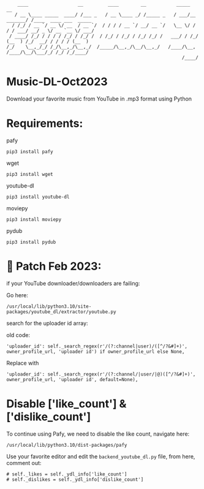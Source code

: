 ```
    ____                  __         ____        __           _____            __                     
   / __ \____ _____  ____/ /___ _   / __ \____ _/ /_____ _   / ___/__  _______/ /____  ____ ___  _____
  / /_/ / __ `/ __ \/ __  / __ `/  / / / / __ `/ __/ __ `/   \__ \/ / / / ___/ __/ _ \/ __ `__ \/ ___/
 / ____/ /_/ / / / / /_/ / /_/ /  / /_/ / /_/ / /_/ /_/ /   ___/ / /_/ (__  ) /_/  __/ / / / / (__  ) 
/_/    \__,_/_/ /_/\__,_/\__,_/  /_____/\__,_/\__/\__,_/   /____/\__, /____/\__/\___/_/ /_/ /_/____/  
                                                                /____/                                
```
# Music-DL-Oct2023
Download your favorite music from YouTube in .mp3 format using Python

# Requirements:
pafy
```
pip3 install pafy
```
wget
```
pip3 install wget
```
youtube-dl
```
pip3 install youtube-dl
```
moviepy
```
pip3 install moviepy
```
pydub
```
pip3 install pydub
```

# 💾 Patch Feb 2023:
if your YouTube downloader/downloaders are failing:

Go here:

```
/usr/local/lib/python3.10/site-packages/youtube_dl/extractor/youtube.py
```
search for the uploader id array:

old code:
```
'uploader_id': self._search_regex(r'/(?:channel|user)/([^/?&#]+)', owner_profile_url, 'uploader id') if owner_profile_url else None,
```
Replace with
```
'uploader_id': self._search_regex(r'/(?:channel/|user/|@)([^/?&#]+)', owner_profile_url, 'uploader id', default=None),
```
# Disable ['like_count'] & ['dislike_count']
To continue using Pafy, we need to disable the like count, navigate here:
```
/usr/local/lib/python3.10/dist-packages/pafy
```
Use your favorite editor and edit the ```backend_youtube_dl.py``` file, from here, comment out:
```
# self._likes = self._ydl_info['like_count']
# self._dislikes = self._ydl_info['dislike_count']
```

